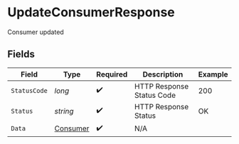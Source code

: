 # UpdateConsumerResponse

Consumer updated


## Fields

| Field                                           | Type                                            | Required                                        | Description                                     | Example                                         |
| ----------------------------------------------- | ----------------------------------------------- | ----------------------------------------------- | ----------------------------------------------- | ----------------------------------------------- |
| `StatusCode`                                    | *long*                                          | :heavy_check_mark:                              | HTTP Response Status Code                       | 200                                             |
| `Status`                                        | *string*                                        | :heavy_check_mark:                              | HTTP Response Status                            | OK                                              |
| `Data`                                          | [Consumer](../../Models/Components/Consumer.md) | :heavy_check_mark:                              | N/A                                             |                                                 |